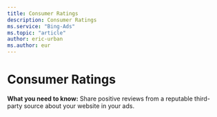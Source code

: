 ```yaml
---
title: Consumer Ratings
description: Consumer Ratings
ms.service: "Bing-Ads"
ms.topic: "article"
author: eric-urban
ms.author: eur
---
```


# Consumer Ratings

**What you need to know:**  Share positive reviews from a reputable third-party source about your website in your ads.


